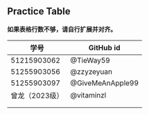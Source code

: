 ## Practice Table
**如果表格行数不够，请自行扩展并对齐。**

| 学号        | GitHub id |
| ----------- | --------- |
| 51215903062 | @TieWay59 |
| 51255903056 | @zzyzeyuan|
| 51255903097 | @GiveMeAnApple99|
| 曾龙（2023级）| @vitaminzl |
|             |           |
|             |           |



